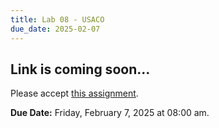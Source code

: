 ```yaml
---
title: Lab 08 - USACO
due_date: 2025-02-07
---
```


## Link is coming soon...

Please accept [this assignment](https://classroom.github.com/a/Pni3GO37).

**Due Date:** Friday, February 7, 2025 at 08:00 am.

